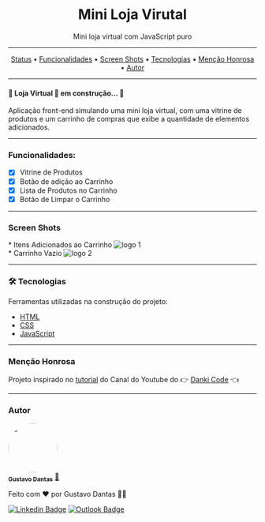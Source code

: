 <h1 align="center"> Mini Loja Virutal</h1>
<p align="center">Mini loja virtual com JavaScript puro</p>
<hr>

<p align="center">
 <a href="#status">Status</a> •
 <a href="#funcionalidades">Funcionalidades</a> • 
 <a href="#screenShots">Screen Shots</a> • 
 <a href="#tecnologias">Tecnologias</a> • 
 <a href="#mencaoHonrosa">Menção Honrosa</a> • 
 <a href="#autor">Autor</a>
</p>
<hr>

<h4 id="status">🚧 Loja Virtual 🚀 em construção... 🚧</h4>
<p>Aplicação front-end simulando uma mini loja virtual, com uma vitrine de produtos e um carrinho de compras que exibe a quantidade de elementos adicionados.
</p><hr>

<h3 id="funcionalidades"> Funcionalidades:</h3>

- [x] Vitrine de Produtos
- [x] Botão de adição ao Carrinho
- [x] Lista de Produtos no Carrinho
- [x] Botão de Limpar o Carrinho
<hr>

<h3 id="screenShots">Screen Shots</h3>
* Itens Adicionados ao Carrinho
<img src="https://user-images.githubusercontent.com/66189039/120221350-a4813e00-c214-11eb-8799-38d2506abeac.png" alt="logo 1"/><br>
* Carrinho Vazio
<img src="https://user-images.githubusercontent.com/66189039/120221888-8700a400-c215-11eb-9183-0a58174f33e5.png" alt="logo 2" />
<hr>

<h3 id="tecnologias"> 🛠 Tecnologias </h3>
Ferramentas utilizadas na construção do projeto:

* [HTML](https://developer.mozilla.org/pt-BR/docs/Web/HTML)<br>
* [CSS](https://developer.mozilla.org/pt-BR/docs/Web/CSS)<br>
* [JavaScript](https://developer.mozilla.org/pt-BR/docs/Web/JavaScript)<br>
<hr>

<h3 id="mencaoHonrosa"> Menção Honrosa</h3>

Projeto inspirado no [tutorial](https://www.youtube.com/watch?v=wG65FdU-Yos) do Canal do Youtube do :point_right: [Danki Code](https://www.youtube.com/c/DankiCode) :point_left:
<hr>

### Autor

<a href="https://github.com/gustavomarim">
 <img style="border-radius: 50%;" src="https://avatars.githubusercontent.com/u/66189039?s=400&u=491817b0d3a8d48be60c450631a950c9d49154b2&v=4" width="100px;" alt=""/>
 <br />
 <sub><b>Gustavo Dantas</b></sub></a> <a href="https://github.com/gustavomarim" title="GitHub">🚀</a>


Feito com ❤️ por Gustavo Dantas 👋🏽

 [![Linkedin Badge](https://img.shields.io/badge/-LinkedIn-blue?style=flat-square&logo=Linkedin&logoColor=white&link=https://www.linkedin.com/in/gustavodantasmarim/)](https://www.linkedin.com/in/gustavodantasmarim/) 
 [![Outlook Badge](https://img.shields.io/badge/-Gmail-c14438?style=flat-square&logo=Gmail&logoColor=white&link=mailto:guuhdantaas247@gmail.com)](mailto:guuhdantaas247@gmail.com)



